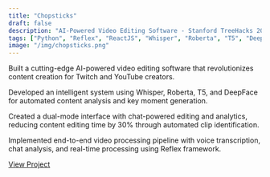 ```yaml
---
title: "Chopsticks"
draft: false
description: "AI-Powered Video Editing Software - Stanford TreeHacks 2024"
tags: ["Python", "Reflex", "ReactJS", "Whisper", "Roberta", "T5", "DeepFace", "OpenCV", "Streamlit"]
image: "/img/chopsticks.png"
---
```


Built a cutting-edge AI-powered video editing software that revolutionizes content creation for Twitch and YouTube creators.

Developed an intelligent system using Whisper, Roberta, T5, and DeepFace for automated content analysis and key moment generation.

Created a dual-mode interface with chat-powered editing and analytics, reducing content editing time by 30% through automated clip identification.

Implemented end-to-end video processing pipeline with voice transcription, chat analysis, and real-time processing using Reflex framework.

<a href="https://chopsticks.streamlit.app/" target="_blank" rel="noopener">View Project</a> 